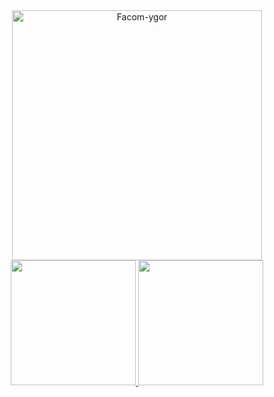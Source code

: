 <div align="center">
        <img alt="Facom-ygor"
        src="https://media.discordapp.net/attachments/954930826179649547/954933379214745610/20220319_220047.gif" height="400px">
        <a href=""></a>  
</div>
<div align="center"><a href="https://github.com/SturtProg">
    <img width="200px"
        src="https://github-readme-stats.vercel.app/api?username=SturtProg&show_icons=true&theme=dracula&include_all_commits=true&count_private=true" />
    <img width="200px"
        src="https://github-readme-stats.vercel.app/api/top-langs/?username=SturtProg&layout=compact&langs_count=7&theme=dracula" />
</div>
